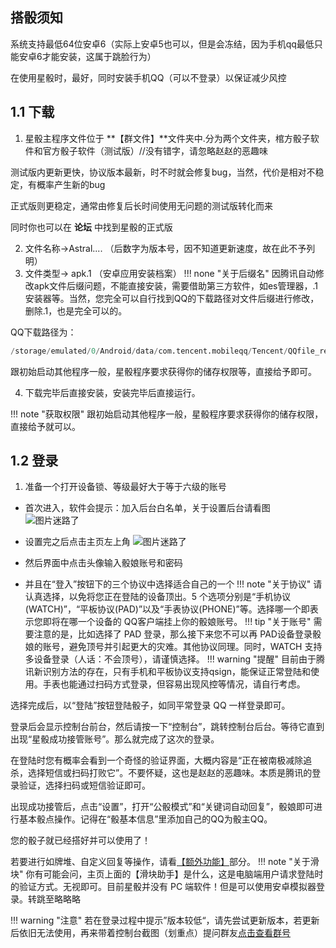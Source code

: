 ## 搭骰须知

系统支持最低64位安卓6（实际上安卓5也可以，但是会冻结，因为手机qq最低只能安卓6才能安装，这属于跳脸行为）

在使用星骰时，最好，同时安装手机QQ（可以不登录）以保证减少风控

## 1.1 下载

1. 星骰主程序文件位于 **【群文件】**文件夹中.分为两个文件夹，棺方骰子软件和官方骰子软件（测试版）//没有错字，请忽略赵赵的恶趣味

测试版内更新更快，协议版本最新，时不时就会修复bug，当然，代价是相对不稳定，有概率产生新的bug

正式版则更稳定，通常由修复后长时间使用无问题的测试版转化而来

同时你也可以在 **论坛** 中找到星骰的正式版

2. 文件名称→Astral.... （后数字为版本号，因不知道更新速度，故在此不予列明）
3. 文件类型→ apk.1 （安卓应用安装档案） 
!!! none "关于后缀名"
    因腾讯自动修改apk文件后缀问题，不能直接安装，需要借助第三方软件，如es管理器，.1安装器等。当然，您完全可以自行找到QQ的下载路径对文件后缀进行修改，删除.1，也是完全可以的。

QQ下载路径为：
```py
/storage/emulated/0/Android/data/com.tencent.mobileqq/Tencent/QQfile_recv/
```
跟初始启动其他程序一般，星骰程序要求获得你的储存权限等，直接给予即可。

4. 下载完毕后直接安装，安装完毕后直接运行。

!!! note "获取权限"
    跟初始启动其他程序一般，星骰程序要求获得你的储存权限，直接给予就可以。

## 1.2 登录

1. 准备一个打开设备锁、等级最好大于等于六级的账号
* 首次进入，软件会提示：加入后台白名单，关于设置后台请看图
![图片迷路了](https://image.snoweven.com/i/2024/03/09/icx42m.jpg)
* 设置完之后点击主页左上角
![图片迷路了](https://image.snoweven.com/i/2024/03/09/igntxz.jpeg)

* 然后界面中点击头像输入骰娘账号和密码
* 并且在“登入”按钮下的三个协议中选择适合自己的一个
!!! note "关于协议"
     请认真选择，以免将您正在登陆的设备顶出。5 个选项分别是“手机协议(WATCH)”，“平板协议(PAD)”以及“手表协议(PHONE)”等。选择哪一个即表示您即将在哪一个设备的 QQ客户端挂上你的骰娘账号。
!!! tip "关于账号"
     需要注意的是，比如选择了 PAD 登录，那么接下来您不可以再 PAD设备登录骰娘的账号，避免顶号并引起更大的灾难。其他协议同理。同时，WATCH 支持多设备登录（人话：不会顶号），请谨慎选择。
!!! warning "提醒"
     目前由于腾讯新识别方法的存在，只有手机和平板协议支持qsign，能保证正常登陆和使用。手表也能通过扫码方式登录，但容易出现风控等情况，请自行考虑。

选择完成后，以“登陆”按钮登陆骰子，如同平常登录 QQ 一样登录即可。

登录后会显示控制台前台，然后请按一下“控制台”，跳转控制台后台。等待它直到出现“星骰成功接管账号”。那么就完成了这次的登录。

在登陆时您有概率会看到一个奇怪的验证界面，大概内容是“正在被南极减除追杀，选择短信或扫码打败它”。不要怀疑，这也是赵赵的恶趣味。本质是腾讯的登录验证，选择扫码或短信验证即可。

出现成功接管后，点击“设置”，打开“公骰模式”和“关键词自动回复”，骰娘即可进行基本骰点操作。记得在“骰基本信息”里添加自己的QQ为骰主QQ。

您的骰子就已经搭好并可以使用了！

若要进行如牌堆、自定义回复等操作，请看[【额外功能】](subpage.md)部分。
!!! note "关于滑块"
     你有可能会问，主页上面的【滑块助手】是什么，这是电脑端用户请求登陆时的验证方式。无视即可。目前星骰并没有 PC 端软件！但是可以使用安卓模拟器登录。转跳至略略略

!!! warning "注意"
     若在登录过程中提示”版本较低“，请先尝试更新版本，若更新后依旧无法使用，再来带着控制台截图（划重点）提问群友[点击查看群号](1.md)



